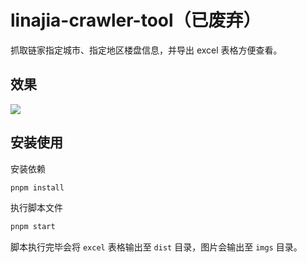 # linajia-crawler-tool（已废弃）

抓取链家指定城市、指定地区楼盘信息，并导出 excel 表格方便查看。

## 效果

<img src="https://img.yueluo.club/blog/img/3710b7d0a76201e8e01d92c33b7fc9128.png" />

## 安装使用

安装依赖

```js
pnpm install
```

执行脚本文件

```js
pnpm start
```

脚本执行完毕会将 `excel` 表格输出至 `dist` 目录，图片会输出至 `imgs` 目录。
